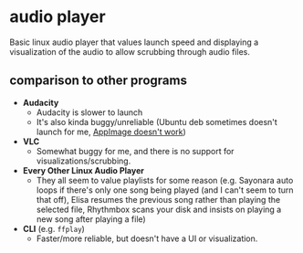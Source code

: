 # audio player

Basic linux audio player that values launch speed and displaying a visualization of the audio to allow scrubbing through audio files.

## comparison to other programs

- **Audacity**
  - Audacity is slower to launch
  - It's also kinda buggy/unreliable (Ubuntu deb sometimes doesn't launch for me, [AppImage doesn't work](https://github.com/audacity/audacity/issues/6233))
- **VLC**
  - Somewhat buggy for me, and there is no support for visualizations/scrubbing.
- **Every Other Linux Audio Player**
  - They all seem to value playlists for some reason (e.g. Sayonara auto loops if there's only one song being played (and I can't seem to turn that off), Elisa resumes the previous song rather than playing the selected file, Rhythmbox scans your disk and insists on playing a new song after playing a file)
- **CLI** (e.g. `ffplay`)
  - Faster/more reliable, but doesn't have a UI or visualization.